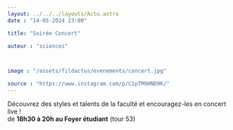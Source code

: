 ```yaml
---
layout: ../../../layouts/Actu.astro
date : "14-05-2024 23:00"

title: "Soirée Concert"

auteur : "sciences"



image : "/assets/fildactus/evenements/concert.jpg"

source : "https://www.instagram.com/p/C1pTM9HND9K/"
---
```


Découvrez des styles et talents de la faculté et encouragez-les en concert live !  
de __18h30 à 20h au Foyer étudiant__ (tour 53)